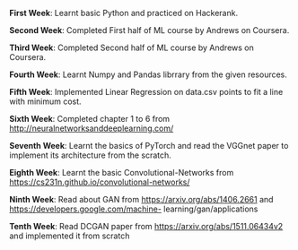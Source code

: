 **First Week**: Learnt basic Python and practiced on Hackerank.

**Second Week**: Completed First half of ML course by Andrews on Coursera.

**Third Week**: Completed Second half of ML course by Andrews on Coursera.

**Fourth Week**: Learnt Numpy and Pandas librrary from the given resources.

**Fifth Week**: Implemented Linear Regression on data.csv points to fit a line with minimum cost.

**Sixth Week**: Completed chapter 1 to 6 from http://neuralnetworksanddeeplearning.com/

**Seventh Week**: Learnt the basics of PyTorch and read the VGGnet paper to implement its architecture from                     the scratch.

**Eighth Week**: Learnt the basic Convolutional-Networks from https://cs231n.github.io/convolutional-networks/

**Ninth Week**: Read about GAN from https://arxiv.org/abs/1406.2661 and https://developers.google.com/machine-                 learning/gan/applications

**Tenth Week**: Read DCGAN paper from https://arxiv.org/abs/1511.06434v2 and implemented it from scratch
